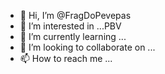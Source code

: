 - 👋 Hi, I’m @FragDoPevepas
- 👀 I’m interested in ...PBV
- 🌱 I’m currently learning ...
- 💞️ I’m looking to collaborate on ...
- 📫 How to reach me ...

<!---
FragDoPevepas/FragDoPevepas is a ✨ special ✨ repository because its `README.md` (this file) appears on your GitHub profile.
You can click the Preview link to take a look at your changes.
--->
